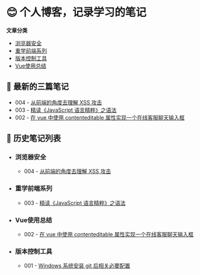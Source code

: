 # 😊 个人博客，记录学习的笔记

**文章分类**

- [浏览器安全](#浏览器安全)
- [重学前端系列](#重学前端系列)
- [版本控制工具](#版本控制工具)
- [Vue使用总结](#Vue使用总结)

## 📌 最新的三篇笔记

- 004 - [从前端的角度去理解 XSS 攻击](https://github.com/moeacg/Learning-notes/issues/4)
- 003 - [精读《JavaScript 语言精粹》之语法](https://github.com/moeacg/Learning-notes/issues/3)
- 002 - [在 vue 中使用 contenteditable 属性实现一个在线客服聊天输入框](https://github.com/moeacg/Learning-notes/issues/2)

## 📌 历史笔记列表

- ### 浏览器安全

  - 004 - [从前端的角度去理解 XSS 攻击](https://github.com/moeacg/Learning-notes/issues/4)

- ### 重学前端系列

  - 003 - [精读《JavaScript 语言精粹》之语法](https://github.com/moeacg/Learning-notes/issues/3)

- ### Vue使用总结

  - 002 - [在 vue 中使用 contenteditable 属性实现一个在线客服聊天输入框](https://github.com/moeacg/Learning-notes/issues/2)

- ### 版本控制工具

  - 001 - [Windows 系统安装 git 后相关必要配置](https://github.com/moeacg/Learning-notes/issues/1)
